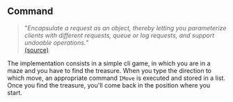 ## Command

> "*Encapsulate a request as an object, thereby letting you parameterize clients with different requests, queue or log requests,
and support undoable operations.*"<br>
[(source)](http://www.dofactory.com/net/command-design-pattern)

The implementation consists in a simple cli game, in which you are in a maze and you have to find the treasure.
When you type the direction to which move, an appropriate command `IMove` is executed and stored in a list.
Once you find the treasure, you'll come back in the position where you start.
